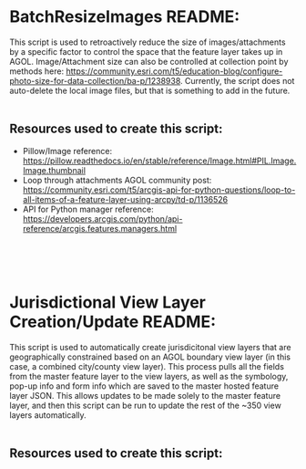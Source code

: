 # BatchResizeImages README:

This script is used to retroactively reduce the size of images/attachments by a specific factor to control the space that the feature layer takes up in AGOL. Image/Attachment size can also be controlled at collection point by methods here: https://community.esri.com/t5/education-blog/configure-photo-size-for-data-collection/ba-p/1238938. Currently, the script does not auto-delete the local image files, but that is something to add in the future.
<br><br>
## Resources used to create this script:
* Pillow/Image reference: https://pillow.readthedocs.io/en/stable/reference/Image.html#PIL.Image.Image.thumbnail
* Loop through attachments AGOL community post: https://community.esri.com/t5/arcgis-api-for-python-questions/loop-to-all-items-of-a-feature-layer-using-arcpy/td-p/1136526
* API for Python manager reference: https://developers.arcgis.com/python/api-reference/arcgis.features.managers.html

<br><br><br>
# Jurisdictional View Layer Creation/Update README:

This script is used to automatically create jurisdicitonal view layers that are geographically constrained based on an AGOL boundary view layer (in this case, a combined city/county view layer). This process pulls all the fields from the master feature layer to the view layers, as well as the symbology, pop-up info and form info which are saved to the master hosted feature layer JSON. This allows updates to be made solely to the master feature layer, and then this script can be run to update the rest of the ~350 view layers automatically.
<br><br>
## Resources used to create this script:
